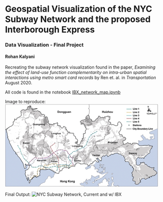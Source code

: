 # Geospatial Visualization of the NYC Subway Network and the proposed Interborough Express
### Data Visualization - Final Project
#### Rohan Kalyani

Recreating the subway network visualization found in the paper, 
*Examining the effect of land-use function complementarity on intra-urban spatial interactions using metro smart card records* 
by Ren et. al. in *Transportation* August 2020.

All code is found in the notebook [IBX_network_map.ipynb](https://github.com/rohanskalyani/IBXNetworkViz/blob/main/IBX_network_map.ipynb)

Image to reproduce:
![Shenzhen Metro Network](https://raw.githubusercontent.com/rohanskalyani/IBXNetworkViz/main/Metro-lines-in-Shenzhen.png)

Final Output:
![NYC Subway Network, Current and w/ IBX](https://github.com/rohanskalyani/IBXNetworkViz/blob/main/network_maps.png?raw=true)
